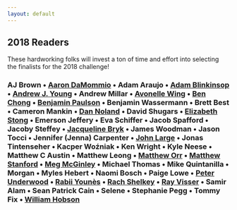 ```yaml
---
layout: default
---
```

## 2018 Readers

These hardworking folks will invest a ton of time and effort into selecting the finalists for the 2018 challenge!

### AJ Brown • [Aaron DaMommio](http://aarondamommio.blogspot.com/) • Adam Araujo • [Adam Blinkinsop](https://twitter.com/hackerblinks) • [Andrew J. Young](https://thatonegm.weebly.com/) • Andrew Millar • [Avonelle Wing](https://www.dexposure.com/home.html) • [Ben Chong](https://twitter.com/onerudeflowers) • [Benjamin Paulson]( https://twitter.com/sheepmancometh) • Benjamin Wassermann • Brett Best • Cameron Mankin • [Dan Noland](http://nolandda.org/) • David Shugars • [Elizabeth Stong](https://mobile.twitter.com/Liz_Stong) • Emerson Jeffery • Eva Schiffer • Jacob Spafford • Jacoby Steffey • [Jacqueline Bryk](http://drivethrurpg.com/browse/pub/13033/Jacqueline-Bryk) • James Woodman • Jason Tocci • Jennifer (Jenna) Carpenter • [John Large](https://www.reddicediaries.com) • Jonas Tintenseher • Kacper Woźniak • Ken Wright • Kyle Neese • Matthew C Austin • Matthew Leong • [Matthew Orr](http://wordsaremysword.blogspot.com/) • [Matthew Stanford](https://twitter.com/legendary_pants) • [Meg McGinley](https://twitter.com/bg_meg) • Michael Thomas • Mike Quintanilla • Morgan • Myles Hebert • Naomi Bosch • Paige Lowe • [Peter Underwood](https://twitter.com/ChewiePhD) • [Rabii Younès](http://pyrofoux.itch.io) • [Rach Shelkey](https://twitter.com/teddog) • [Ray Visser](https://rayvisser.itch.io/) • Samir Alam • Sean Patrick Cain • Selene • Stephanie Pegg • Tommy Fix • [William Hobson](https://randommatters.wordpress.com/)
